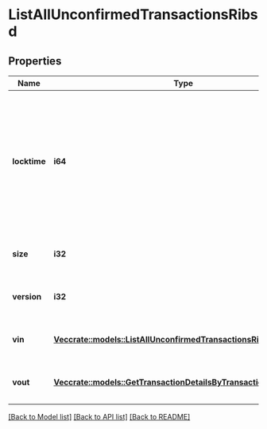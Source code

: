 # ListAllUnconfirmedTransactionsRibsd

## Properties

Name | Type | Description | Notes
------------ | ------------- | ------------- | -------------
**locktime** | **i64** | Represents the locktime on the transaction on the specific blockchain, i.e. the blockheight at which the transaction is valid. | 
**size** | **i32** | Represents the total size of this transaction. | 
**version** | **i32** | Defines the version of the transaction. | 
**vin** | [**Vec<crate::models::ListAllUnconfirmedTransactionsRibsdVin>**](ListAllUnconfirmedTransactionsRIBSD_vin.md) | Represents the transaction inputs. | 
**vout** | [**Vec<crate::models::GetTransactionDetailsByTransactionIdribsdVout>**](GetTransactionDetailsByTransactionIDRIBSD_vout.md) | Represents the transaction outputs. | 

[[Back to Model list]](../README.md#documentation-for-models) [[Back to API list]](../README.md#documentation-for-api-endpoints) [[Back to README]](../README.md)



